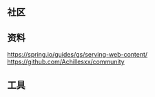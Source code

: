 ## 社区

## 资料
https://spring.io/guides/gs/serving-web-content/
https://github.com/Achillesxx/community
## 工具
